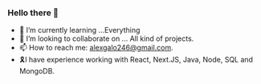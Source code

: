 ### Hello there 👋

<!--
**AlexGalo0/AlexGalo0** is a ✨ _special_ ✨ repository because its `README.md` (this file) appears on your GitHub profile.

Here are some ideas to get you started:
-->

- 🌱 I’m currently learning ...Everything
- 👯 I’m looking to collaborate on ... All kind of projects.
- 📫 How to reach me: alexgalo246@gmail.com.
- 🎗️I have experience working with React, Next.JS, Java, Node, SQL and MongoDB.

